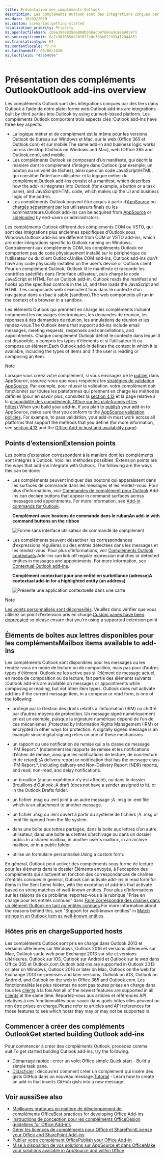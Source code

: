 ```yaml
---
title: Présentation des compléments Outlook
description: Les compléments Outlook sont des intégrations conçues par des tiers dans Outlook à l’aide de notre plate-forme web.
ms.date: 10/09/2019
ms.custom: scenarios:getting-started
localization_priority: Priority
ms.openlocfilehash: cb6e19788390a804b0bbacb97666a3ca8a9d5971
ms.sourcegitcommit: 6c7c98f085dd20f827e0c388e672993412944851
ms.translationtype: HT
ms.contentlocale: fr-FR
ms.lasthandoff: 03/06/2020
ms.locfileid: "42554696"
---
```

# <a name="outlook-add-ins-overview"></a><span data-ttu-id="bf186-103">Présentation des compléments Outlook</span><span class="sxs-lookup"><span data-stu-id="bf186-103">Outlook add-ins overview</span></span>

<span data-ttu-id="bf186-104">Les compléments Outlook sont des intégrations conçues par des tiers dans Outlook à l’aide de notre plate-forme web.</span><span class="sxs-lookup"><span data-stu-id="bf186-104">Outlook add-ins are integrations built by third parties into Outlook by using our web-based platform.</span></span> <span data-ttu-id="bf186-105">Les compléments Outlook comportent trois aspects clés :</span><span class="sxs-lookup"><span data-stu-id="bf186-105">Outlook add-ins have three key aspects:</span></span>

- <span data-ttu-id="bf186-106">La logique métier et de complément est la même pour les versions Outlook de bureau sur Windows et Mac, sur le web (Office 365 et Outlook.com) et sur mobile.</span><span class="sxs-lookup"><span data-stu-id="bf186-106">The same add-in and business logic works across desktop (Outlook on Windows and Mac), web (Office 365 and Outlook.com), and mobile.</span></span>
- <span data-ttu-id="bf186-107">Les compléments Outlook se composent d’un manifeste, qui décrit la manière dont le complément s’intègre dans Outlook (par exemple, un bouton ou un volet de tâches), ainsi que d’un code JavaScript/HTML, qui constitue l’interface utilisateur et la logique métier du complément.</span><span class="sxs-lookup"><span data-stu-id="bf186-107">Outlook add-ins consist of a manifest, which describes how the add-in integrates into Outlook (for example, a button or a task pane), and JavaScript/HTML code, which makes up the UI and business logic of the add-in.</span></span>
- <span data-ttu-id="bf186-108">Les compléments Outlook peuvent être acquis à partir d’[AppSource](https://appsource.microsoft.com) ou [chargés séparément](sideload-outlook-add-ins-for-testing.md) par les utilisateurs finals ou les administrateurs.</span><span class="sxs-lookup"><span data-stu-id="bf186-108">Outlook add-ins can be acquired from [AppSource](https://appsource.microsoft.com) or [sideloaded](sideload-outlook-add-ins-for-testing.md) by end-users or administrators.</span></span>

<span data-ttu-id="bf186-109">Les compléments Outlook diffèrent des compléments COM ou VSTO, qui sont des intégrations plus anciennes spécifiques d’Outlook sous Windows.</span><span class="sxs-lookup"><span data-stu-id="bf186-109">Outlook add-ins are different from COM or VSTO add-ins, which are older integrations specific to Outlook running on Windows.</span></span> <span data-ttu-id="bf186-110">Contrairement aux compléments COM, les compléments Outlook ne comportent pas de code physiquement installé sur le périphérique de l’utilisateur ou du client Outlook.</span><span class="sxs-lookup"><span data-stu-id="bf186-110">Unlike COM add-ins, Outlook add-ins don't have any code physically installed on the user's device or Outlook client.</span></span> <span data-ttu-id="bf186-111">Pour un complément Outlook, Outlook lit le manifeste et raccorde les contrôles spécifiés dans l’interface utilisateur, puis charge le code JavaScript et HTML.</span><span class="sxs-lookup"><span data-stu-id="bf186-111">For an Outlook add-in, Outlook reads the manifest and hooks up the specified controls in the UI, and then loads the JavaScript and HTML.</span></span> <span data-ttu-id="bf186-112">Les composants web s’exécutent tous dans le contexte d’un navigateur dans un bac à sable (sandbox).</span><span class="sxs-lookup"><span data-stu-id="bf186-112">The web components all run in the context of a browser in a sandbox.</span></span>

<span data-ttu-id="bf186-113">Les éléments Outlook qui prennent en charge les compléments incluent notamment les messages électroniques, les demandes de réunion, les réponses à des demandes de réunion, les annulations de réunion et les rendez-vous.</span><span class="sxs-lookup"><span data-stu-id="bf186-113">The Outlook items that support add-ins include email messages, meeting requests, responses and cancellations, and appointments.</span></span> <span data-ttu-id="bf186-114">Chaque complément Outlook définit le contexte dans lequel il est disponible, y compris les types d’éléments et si l’utilisateur lit ou compose un élément.</span><span class="sxs-lookup"><span data-stu-id="bf186-114">Each Outlook add-in defines the context in which it is available, including the types of items and if the user is reading or composing an item.</span></span>

> [!NOTE]
> <span data-ttu-id="bf186-p104">Lorsque vous créez votre complément, si vous envisagez de le [publier](../publish/publish.md) dans AppSource, assurez-vous que vous respectez les [stratégies de validation AppSource](/office/dev/store/validation-policies). Par exemple, pour réussir la validation, votre complément doit fonctionner sur toutes les plateformes qui prennent en charge les méthodes définies (pour en savoir plus, consultez la [section 4.12](/office/dev/store/validation-policies#4-apps-and-add-ins-behave-predictably) et la page relative à la [disponibilité des compléments Office sur les plateformes et les hôtes](../overview/office-add-in-availability.md)).</span><span class="sxs-lookup"><span data-stu-id="bf186-p104">When you build your add-in, if you plan to [publish](../publish/publish.md) your add-in to AppSource, make sure that you conform to the [AppSource validation policies](/office/dev/store/validation-policies). For example, to pass validation, your add-in must work across all platforms that support the methods that you define (for more information, see [section 4.12](/office/dev/store/validation-policies#4-apps-and-add-ins-behave-predictably) and the [Office Add-in host and availability page](../overview/office-add-in-availability.md)).</span></span>

## <a name="extension-points"></a><span data-ttu-id="bf186-117">Points d’extension</span><span class="sxs-lookup"><span data-stu-id="bf186-117">Extension points</span></span>

<span data-ttu-id="bf186-p105">Les points d’extension correspondent à la manière dont les compléments sont intégrés à Outlook. Voici les méthodes possibles :</span><span class="sxs-lookup"><span data-stu-id="bf186-p105">Extension points are the ways that add-ins integrate with Outlook. The following are the ways this can be done:</span></span>

- <span data-ttu-id="bf186-p106">Les compléments peuvent indiquer des boutons qui apparaissent dans les surfaces de commande dans les messages et les rendez-vous. Pour plus d’informations, voir [Commandes de complément pour Outlook](add-in-commands-for-outlook.md).</span><span class="sxs-lookup"><span data-stu-id="bf186-p106">Add-ins can declare buttons that appear in command surfaces across messages and appointments. For more information, see [Add-in commands for Outlook](add-in-commands-for-outlook.md).</span></span>

    <span data-ttu-id="bf186-122">**Complément avec boutons de commande dans le ruban**</span><span class="sxs-lookup"><span data-stu-id="bf186-122">**An add-in with command buttons on the ribbon**</span></span>

    ![Forme sans interface utilisateur de commande de complément](../images/uiless-command-shape.png)

- <span data-ttu-id="bf186-p107">Les compléments peuvent désactiver les correspondances d’expressions régulières ou des entités détectées dans les messages et les rendez-vous. Pour plus d’informations, voir [Compléments Outlook contextuels](contextual-outlook-add-ins.md).</span><span class="sxs-lookup"><span data-stu-id="bf186-p107">Add-ins can link off regular expression matches or detected entities in messages and appointments. For more information, see [Contextual Outlook add-ins](contextual-outlook-add-ins.md).</span></span>

    <span data-ttu-id="bf186-126">**Complément contextuel pour une entité en surbrillance (adresse)**</span><span class="sxs-lookup"><span data-stu-id="bf186-126">**A contextual add-in for a highlighted entity (an address)**</span></span>

    ![Présente une application contextuelle dans une carte](../images/outlook-detected-entity-card.png)


> [!NOTE]
> <span data-ttu-id="bf186-128">[Les volets personnalisés sont déconseillés](https://developer.microsoft.com/outlook/blogs/make-your-add-ins-available-in-the-office-ribbon/). Veuillez donc vérifier que vous utilisez un point d’extension pris en charge.</span><span class="sxs-lookup"><span data-stu-id="bf186-128">[Custom panes have been deprecated](https://developer.microsoft.com/outlook/blogs/make-your-add-ins-available-in-the-office-ribbon/) so please ensure that you're using a supported extension point.</span></span>

## <a name="mailbox-items-available-to-add-ins"></a><span data-ttu-id="bf186-129">Éléments de boîtes aux lettres disponibles pour les compléments</span><span class="sxs-lookup"><span data-stu-id="bf186-129">Mailbox items available to add-ins</span></span>

<span data-ttu-id="bf186-p108">Les compléments Outlook sont disponibles pour les messages ou les rendez-vous en mode de lecture ou de composition, mais pas pour d’autres types d’élément. Outlook ne les active pas si l’élément de message actuel, en mode de composition ou de lecture, fait partie des éléments suivants :</span><span class="sxs-lookup"><span data-stu-id="bf186-p108">Outlook add-ins are available on messages or appointments while composing or reading, but not other item types. Outlook does not activate add-ins if the current message item, in a compose or read form, is one of the following:</span></span>

- <span data-ttu-id="bf186-p109">protégé par la Gestion des droits relatifs à l’information (IRM) ou chiffré par d’autres moyens de protection. Un message signé numériquement en est un exemple, puisque la signature numérique dépend de l’un de ces mécanismes ;</span><span class="sxs-lookup"><span data-stu-id="bf186-p109">Protected by Information Rights Management (IRM) or encrypted in other ways for protection. A digitally signed message is an example since digital signing relies on one of these mechanisms.</span></span>

- <span data-ttu-id="bf186-134">un rapport ou une notification de remise qui a la classe de message IPM.Report.\* (notamment les rapports de remise et les notifications d’échec de remise, ainsi que les notifications de lecture, de non-lecture et de retard) ;</span><span class="sxs-lookup"><span data-stu-id="bf186-134">A delivery report or notification that has the message class IPM.Report.\*, including delivery and Non-Delivery Report (NDR) reports, and read, non-read, and delay notifications.</span></span>

- <span data-ttu-id="bf186-135">un brouillon (aucun expéditeur n’y est affecté), ou dans le dossier Brouillons d’Outlook ;</span><span class="sxs-lookup"><span data-stu-id="bf186-135">A draft (does not have a sender assigned to it), or in the Outlook Drafts folder.</span></span>

- <span data-ttu-id="bf186-136">un fichier .msg ou .eml joint à un autre message ;</span><span class="sxs-lookup"><span data-stu-id="bf186-136">A .msg or .eml file which is an attachment to another message.</span></span>

- <span data-ttu-id="bf186-137">un fichier .msg ou .eml ouvert à partir du système de fichiers ;</span><span class="sxs-lookup"><span data-stu-id="bf186-137">A .msg or .eml file opened from the file system.</span></span>

- <span data-ttu-id="bf186-138">dans une boîte aux lettres partagée, dans la boîte aux lettres d’un autre utilisateur, dans une boîte aux lettres d’archivage ou dans un dossier public.</span><span class="sxs-lookup"><span data-stu-id="bf186-138">In a shared mailbox, in another user's mailbox, in an archive mailbox, or in a public folder.</span></span>

- <span data-ttu-id="bf186-139">utilise un formulaire personnalisé.</span><span class="sxs-lookup"><span data-stu-id="bf186-139">Using a custom form.</span></span>

<span data-ttu-id="bf186-140">En général, Outlook peut activer des compléments sous forme de lecture pour les éléments dans le dossier Éléments envoyés, à l'exception des compléments qui s’activent en fonction des correspondances de chaînes d'entités connues.</span><span class="sxs-lookup"><span data-stu-id="bf186-140">In general, Outlook can activate add-ins in read form for items in the Sent Items folder, with the exception of add-ins that activate based on string matches of well-known entities.</span></span> <span data-ttu-id="bf186-141">Pour plus d'informations sur les raisons de ce problème, reportez-vous à la rubrique "Prise en charge pour les entités connues" dans [Faire correspondre des chaînes dans un élément Outlook en tant qu'entités connues](match-strings-in-an-item-as-well-known-entities.md).</span><span class="sxs-lookup"><span data-stu-id="bf186-141">For more information about the reasons behind this, see "Support for well-known entities" in [Match strings in an Outlook item as well-known entities](match-strings-in-an-item-as-well-known-entities.md).</span></span>

## <a name="supported-hosts"></a><span data-ttu-id="bf186-142">Hôtes pris en charge</span><span class="sxs-lookup"><span data-stu-id="bf186-142">Supported hosts</span></span>

<span data-ttu-id="bf186-143">Les compléments Outlook sont pris en charge dans Outlook 2013 et versions ultérieures sur Windows, Outlook 2016 et versions ultérieures sur Mac, Outlook sur le web pour Exchange 2013 sur site et versions ultérieures, Outlook sur iOS, Outlook sur Android et Outlook sur le web dans Office 365 et Outlook.com.</span><span class="sxs-lookup"><span data-stu-id="bf186-143">Outlook add-ins are supported in Outlook 2013 or later on Windows, Outlook 2016 or later on Mac, Outlook on the web for Exchange 2013 on-premises and later versions, Outlook on iOS, Outlook on Android, and Outlook on the web in Office 365 and Outlook.com.</span></span> <span data-ttu-id="bf186-144">Les fonctionnalités les plus récentes ne sont pas toutes prises en charge dans tous les [clients](../reference/requirement-sets/outlook-api-requirement-sets.md#requirement-sets-supported-by-exchange-servers-and-outlook-clients) à la fois.</span><span class="sxs-lookup"><span data-stu-id="bf186-144">Not all of the newest features are supported in all [clients](../reference/requirement-sets/outlook-api-requirement-sets.md#requirement-sets-supported-by-exchange-servers-and-outlook-clients) at the same time.</span></span> <span data-ttu-id="bf186-145">Reportez-vous aux articles et références API relatives à ces fonctionnalités pour savoir dans quels hôtes elles peuvent ou non être prises en charge.</span><span class="sxs-lookup"><span data-stu-id="bf186-145">Please refer to articles and API references for those features to see which hosts they may or may not be supported in.</span></span>


## <a name="get-started-building-outlook-add-ins"></a><span data-ttu-id="bf186-146">Commencer à créer des compléments Outlook</span><span class="sxs-lookup"><span data-stu-id="bf186-146">Get started building Outlook add-ins</span></span>

<span data-ttu-id="bf186-147">Pour commencer à créer des compléments Outlook, procédez comme suit.</span><span class="sxs-lookup"><span data-stu-id="bf186-147">To get started building Outlook add-ins, try the following.</span></span>

- <span data-ttu-id="bf186-148">[Démarrage rapide](../quickstarts/outlook-quickstart.md) : créer un volet Office simple.</span><span class="sxs-lookup"><span data-stu-id="bf186-148">[Quick start](../quickstarts/outlook-quickstart.md) - Build a simple task pane.</span></span>
- <span data-ttu-id="bf186-149">[Didacticiel](../tutorials/outlook-tutorial.md) : découvrez comment créer un complément qui insère des gists GitHub dans un nouveau message.</span><span class="sxs-lookup"><span data-stu-id="bf186-149">[Tutorial](../tutorials/outlook-tutorial.md) - Learn how to create an add-in that inserts GitHub gists into a new message.</span></span>


## <a name="see-also"></a><span data-ttu-id="bf186-150">Voir aussi</span><span class="sxs-lookup"><span data-stu-id="bf186-150">See also</span></span>

- [<span data-ttu-id="bf186-151">Meilleures pratiques en matière de développement de compléments Office</span><span class="sxs-lookup"><span data-stu-id="bf186-151">Best practices for developing Office Add-ins</span></span>](../concepts/add-in-development-best-practices.md)
- [<span data-ttu-id="bf186-152">Instructions de conception pour les compléments Office</span><span class="sxs-lookup"><span data-stu-id="bf186-152">Design guidelines for Office Add-ins</span></span>](../design/add-in-design.md)
- [<span data-ttu-id="bf186-153">Gérer les licences de compléments pour Office et SharePoint</span><span class="sxs-lookup"><span data-stu-id="bf186-153">License your Office and SharePoint Add-ins</span></span>](/office/dev/store/license-your-add-ins)
- [<span data-ttu-id="bf186-154">Publier votre complément Office</span><span class="sxs-lookup"><span data-stu-id="bf186-154">Publish your Office Add-in</span></span>](../publish/publish.md)
- [<span data-ttu-id="bf186-155">Mise à disposition de vos solutions sur AppSource et dans Office</span><span class="sxs-lookup"><span data-stu-id="bf186-155">Make your solutions available in AppSource and within Office</span></span>](/office/dev/store/submit-to-the-office-store)
